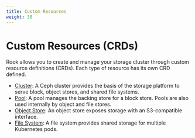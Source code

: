 ```yaml
---
title: Custom Resources
weight: 30
---
```


# Custom Resources (CRDs)

Rook allows you to create and manage your storage cluster through custom resource definitions (CRDs). Each type of resource
has its own CRD defined.
- [Cluster](cluster-crd.md): A Ceph cluster provides the basis of the storage platform to serve block, object stores, and shared file systems.
- [Pool](pool-crd.md): A pool manages the backing store for a block store. Pools are also used internally by object and file stores.
- [Object Store](object-store-crd.md): An object store exposes storage with an S3-compatible interface.
- [File System](filesystem-crd.md): A file system provides shared storage for multiple Kubernetes pods.